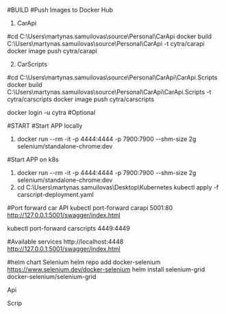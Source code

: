 #BUILD
#Push Images to Docker Hub
1. CarApi

#cd C:\Users\martynas.samuilovas\source\Personal\CarApi
docker build C:\Users\martynas.samuilovas\source\Personal\CarApi -t cytra/carapi 
docker image push cytra/carapi 

2. CarScripts

#cd C:\Users\martynas.samuilovas\source\Personal\CarApi\CarApi.Scripts
docker build C:\Users\martynas.samuilovas\source\Personal\CarApi\CarApi.Scripts -t cytra/carscripts 
docker image push cytra/carscripts

docker login -u cytra    #Optional




#START
#Start APP locally

1. docker run --rm -it -p 4444:4444 -p 7900:7900 --shm-size 2g selenium/standalone-chrome:dev


#Start APP on k8s
1. docker run --rm -it -p 4444:4444 -p 7900:7900 --shm-size 2g selenium/standalone-chrome:dev
2. cd C:\Users\martynas.samuilovas\Desktop\Kubernetes
kubectl apply -f carscript-deployment.yaml

#Port forward car API
kubectl port-forward carapi 5001:80
http://127.0.0.1:5001/swagger/index.html


kubectl port-forward carscripts 4449:4449



#Available services
http://localhost:4448
http://127.0.0.1:5001/swagger/index.html



#helm chart
Selenium
helm repo add docker-selenium https://www.selenium.dev/docker-selenium
helm install selenium-grid docker-selenium/selenium-grid

Api


Scrip


